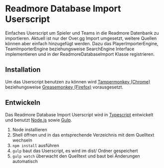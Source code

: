 # Readmore Database Import Userscript

Einfaches Userscript um Spieler und Teams in die Readmore Datenbank zu importieren. Aktuell ist nur der Over.gg Import umgesetzt, 
weitere Quellen können aber einfach hinzugefügt werden. Dazu das PlayerImporterEngine, TeamImporterEngine beziehungsweise
SearchEngine Interface implementieren und in der ReadmoreDatabaseImport Klasse registrieren.

## Installation

Um das Userscript benutzen zu können wird [Tampermonkey (Chrome)](https://chrome.google.com/webstore/detail/tampermonkey/dhdgffkkebhmkfjojejmpbldmpobfkfo?hl=de)
beziehungsweise [Greasemonkey (Firefox)](https://addons.mozilla.org/de/firefox/addon/greasemonkey/) vorausgesetzt.

## Entwickeln

Das Readmore Database Import Userscript wird in [Typescript](https://www.typescriptlang.org/) entwickelt und benutzt
[Node.js](https://nodejs.org/en/) sowie [Gulp](https://gulpjs.com/).

1. Node installieren
2. Shell öffnen und in das entsprechende Verzeichnis mit dem Quelltext wechseln
3. ```npm install``` ausführen
4. ```gulp``` baut das Userscript, es wird im dist/ Ordner gespeichert
5. ```gulp watch``` überwacht den Quelltext und baut bei Änderungen automatisch